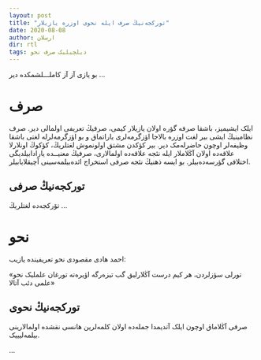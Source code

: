 ```yaml
---
layout: post
title: "تورکجه‌نیڭ صرف ایله نحوی اوزره یازیلار"
date: 2020-08-08
author: ارسلان
dir: rtl
tags: دیلچیلیک صرف نحو
---
```


بو یازی آز آز کاملـــلشمکده دیر ...

# صرف
ایلک ایشیمیز، باشقا صرفه گؤره اولان یازیلار کیمی، صرفیڭ تعریفی اولمالی دیر. صرف نظامینیڭ ایشی بیر لغت اوزره بالاجا اؤزگرمه‌لری یاراتماق و بو اؤزگرمه‌لرله لغتی باشقا وظیفه‌لر اوچون حاضرله‌مک دیر. بیر کؤکدن مشتق اولونموش لغتلریڭ، کؤکوڭ اونلارلا علاقه‌ده اولان آڭلاملار ایله نئجه علاقه‌ده اولمالاری، صرفیڭ معنیــده یارادابیلدیگی اختلافی گؤرسه‌ده‌بیلر. بو ایسه ذهنیڭ نئجه صرفی استخراج ائده‌بیلمه‌سینی آچیقلایابیلر.


## تورکجه‌نیڭ صرفی
تۆرکجه‌ده لغتلریڭ ...

# نحو
احمد هادی مقصودی نحو تعریفینده یازیب:

«تورلی سؤزلردن، هر کیم درست آڭلارلیق گب تیزه‌رگه اؤیره‌ته تورغان علملیک نحو علمی دئب آتالا»

## تورکجه‌نیڭ نحوی
صرفی آڭلاماق اوچون ایلک آتدیمدا جمله‌ده اولان کلمه‌لرین هانسی نقشده اولمالارینی بیلمه‌لیییک.

...















